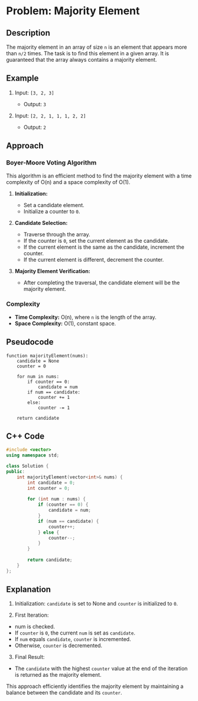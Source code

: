 # Problem: Majority Element

## Description
The majority element in an array of size `n` is an element that appears more than `n/2` times. The task is to find this element in a given array. It is guaranteed that the array always contains a majority element.

## Example

1. Input: `[3, 2, 3]`
   - Output: `3`

2. Input: `[2, 2, 1, 1, 1, 2, 2]`
   - Output: `2`

## Approach

### Boyer-Moore Voting Algorithm

This algorithm is an efficient method to find the majority element with a time complexity of O(n) and a space complexity of O(1).

1. **Initialization:**
   - Set a candidate element.
   - Initialize a counter to `0`.

2. **Candidate Selection:**
   - Traverse through the array.
   - If the counter is `0`, set the current element as the candidate.
   - If the current element is the same as the candidate, increment the counter.
   - If the current element is different, decrement the counter.

3. **Majority Element Verification:**
   - After completing the traversal, the candidate element will be the majority element.

### Complexity
- **Time Complexity:** O(n), where `n` is the length of the array.
- **Space Complexity:** O(1), constant space.

## Pseudocode

```plaintext
function majorityElement(nums):
    candidate = None
    counter = 0
    
    for num in nums:
        if counter == 0:
            candidate = num
        if num == candidate:
            counter += 1
        else:
            counter -= 1
    
    return candidate
```

## C++ Code
```cpp
#include <vector>
using namespace std;

class Solution {
public:
    int majorityElement(vector<int>& nums) {
        int candidate = 0;
        int counter = 0;
        
        for (int num : nums) {
            if (counter == 0) {
                candidate = num;
            }
            if (num == candidate) {
                counter++;
            } else {
                counter--;
            }
        }
        
        return candidate;
    }
};
```

## Explanation
1. Initialization: `candidate` is set to None and `counter` is initialized to `0`.

2. First Iteration:
- num is checked.
- If `counter` is `0`, the current `num` is set as `candidate`.
- If `num` equals `candidate`, `counter` is incremented.
- Otherwise, `counter` is decremented.

3. Final Result:

- The `candidate` with the highest `counter` value at the end of the iteration is returned as the majority element.

This approach efficiently identifies the majority element by maintaining a balance between the candidate and its `counter`.